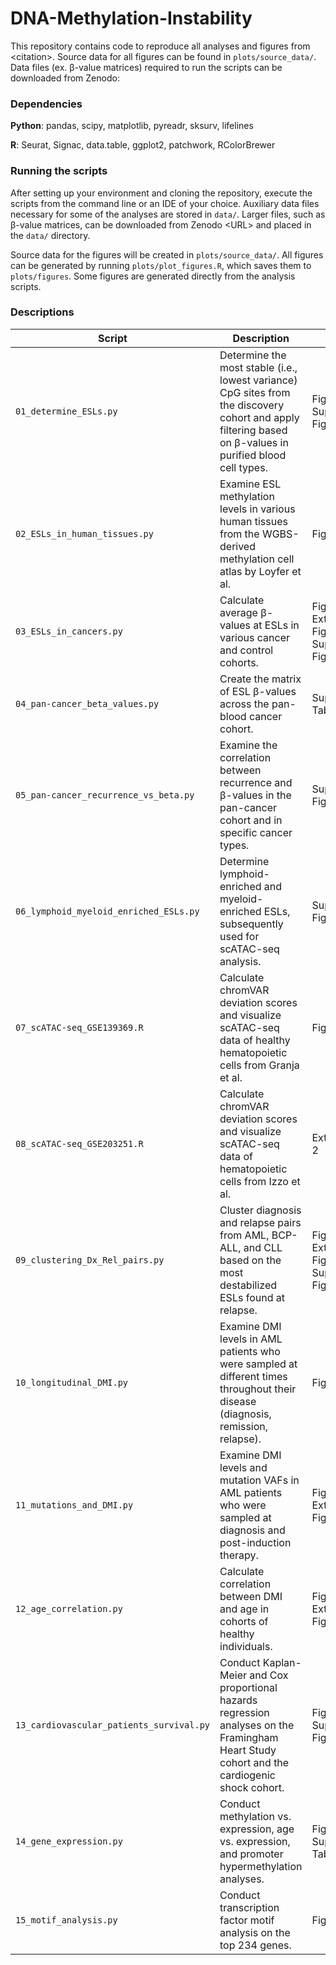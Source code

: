 # DNA-Methylation-Instability
This repository contains code to reproduce all analyses and figures from \<citation\>. Source data for all figures can be found in `plots/source_data/`. Data files (ex. β-value matrices) required to run the scripts can be downloaded from Zenodo:

### Dependencies
**Python**: pandas, scipy, matplotlib, pyreadr, sksurv, lifelines

**R**: Seurat, Signac, data.table, ggplot2, patchwork, RColorBrewer

### Running the scripts
After setting up your environment and cloning the repository, execute the scripts from the command line or an IDE of your choice. Auxiliary data files necessary for some of the analyses are stored in `data/`. Larger files, such as β-value matrices, can be downloaded from Zenodo \<URL\> and placed in the `data/` directory.

Source data for the figures will be created in `plots/source_data/`. All figures can be generated by running `plots/plot_figures.R`, which saves them to `plots/figures`. Some figures are generated directly from the analysis scripts.

### Descriptions

| Script      | Description | Context |
| ----------- | ----------- | ------- |
| `01_determine_ESLs.py` | Determine the most stable (i.e., lowest variance) CpG sites from the discovery cohort and apply filtering based on β-values in purified blood cell types. | Fig. 1a,b, Supplementary Fig. 2 |
| `02_ESLs_in_human_tissues.py` | Examine ESL methylation levels in various human tissues from the WGBS-derived methylation cell atlas by Loyfer et al. | Fig. 1c |
| `03_ESLs_in_cancers.py`   | Calculate average β-values at ESLs in various cancer and control cohorts. | Fig. 2, Extended Data Fig. 1, Supplementary Fig. 3 |
| `04_pan-cancer_beta_values.py` | Create the matrix of ESL β-values across the pan-blood cancer cohort. | Supplementary Table 2 |
| `05_pan-cancer_recurrence_vs_beta.py` | Examine the correlation between recurrence and β-values in the pan-cancer cohort and in specific cancer types. | Supplementary Fig. 5 |
| `06_lymphoid_myeloid_enriched_ESLs.py` | Determine lymphoid-enriched and myeloid-enriched ESLs, subsequently used for scATAC-seq analysis. | Supplementary Fig. 4 |
| `07_scATAC-seq_GSE139369.R` | Calculate chromVAR deviation scores and visualize scATAC-seq data of healthy hematopoietic cells from Granja et al. | Fig. 3 |
| `08_scATAC-seq_GSE203251.R` | Calculate chromVAR deviation scores and visualize scATAC-seq data of hematopoietic cells from Izzo et al. | Extended Fig. 2 |
| `09_clustering_Dx_Rel_pairs.py` | Cluster diagnosis and relapse pairs from AML, BCP-ALL, and CLL based on the most destabilized ESLs found at relapse. | Fig. 4a,b,c, Extended Data Fig. 3, Supplementary Fig. 6 |
| `10_longitudinal_DMI.py` | Examine DMI levels in AML patients who were sampled at different times throughout their disease (diagnosis, remission, relapse). | Fig. 4d |
| `11_mutations_and_DMI.py` | Examine DMI levels and mutation VAFs in AML patients who were sampled at diagnosis and post-induction therapy. | Fig. 4e, Extended Data Fig. 4 |
| `12_age_correlation.py` | Calculate correlation between DMI and age in cohorts of healthy individuals. | Fig. 5a, Extended Data Fig. 5 |
| `13_cardiovascular_patients_survival.py` | Conduct Kaplan-Meier and Cox proportional hazards regression analyses on the Framingham Heart Study cohort and the cardiogenic shock cohort. | Fig. 5b-h, Supplementary Fig. 7 |
| `14_gene_expression.py` | Conduct methylation vs. expression, age vs. expression, and promoter hypermethylation analyses. | Fig. 6c,d, Supplementary Table 3 |
| `15_motif_analysis.py` | Conduct transcription factor motif analysis on the top 234 genes. | Fig. 6e |
